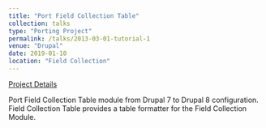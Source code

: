 ```yaml
---
title: "Port Field Collection Table"
collection: talks
type: "Porting Project"
permalink: /talks/2013-03-01-tutorial-1
venue: "Drupal"
date: 2019-01-10
location: "Field Collection"
---
```


[Project Details](https://www.drupal.org/project/field_collection_table_d8)

Port Field Collection Table module from Drupal 7 to Drupal 8 configuration. Field Collection Table provides a table formatter for the Field Collection Module.
